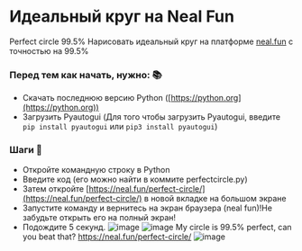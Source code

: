 # Идеальный круг на Neal Fun
Perfect circle 99.5%
Нарисовать идеальный круг на платформе [neal.fun](https://neal.fun) с точностью на 99.5%

### Перед тем как начать, нужно: 📚
- Скачать последнюю версию Python ([https://python.org](https://python.org))
 - Загрузить Pyautogui (Для того чтобы загрузить Pyautogui, введите `pip install pyautogui` или `pip3 install pyautogui`)
 
 ### Шаги 📜
- Откройте командную строку в Python 
- Введите код (его можно найти в коммите perfectcircle.py)
- Затем откройте [https://neal.fun/perfect-circle/](https://neal.fun/perfect-circle/) в новой вкладке на большом экране
- Запустите команду и вернитесь на экран браузера (neal fun)!Не забудьте открыть его на полный экран!
- Подождите 5 секунд.
![image](https://github.com/gkhrakh/perfectcircle.py/assets/134269790/43999e8d-8b6f-4293-bbcd-99722b142a8e)
![image](https://github.com/gkhrakh/perfectcircle.py/assets/134269790/fa0541a2-ca50-455d-9ec1-309c99e30782)
My circle is 99.5% perfect, can you beat that? https://neal.fun/perfect-circle/
![image](https://github.com/gkhrakh/perfectcircle.py/assets/134269790/87e2c8f2-c5ee-4a62-969d-202266a4e2fb)

